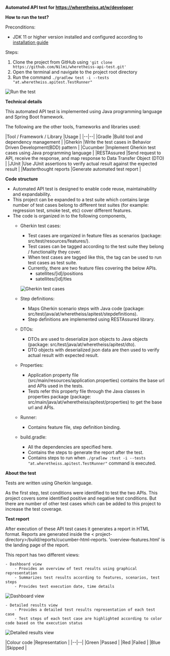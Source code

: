 **Automated API test for https://wheretheiss.at/w/developer**

**How to run the test?**

Preconditions:

- JDK 11 or higher version installed and configured according
  to [installation guide](https://docs.oracle.com/en/java/javase/11/install/overview-jdk-installation.html)

Steps:

1. Clone the project from GitHub using `'git clone https://github.com/Nilmi/wheretheiss-api-test.git'`
2. Open the terminal and navigate to the project root directory
3. Run the command `./gradlew test -i --tests "at.wheretheiss.apitest.TestRunner"`

![Run the test](https://user-images.githubusercontent.com/25843579/128882422-a5d0fd71-799b-4c5c-9ee2-8b92091f458d.png)

**Technical details**

This automated API test is implemented using Java programming language and Spring Boot framework.

The following are the other tools, frameworks and libraries used:

|Tool / Framework / Library |Usage | |--|--| |Gradle |Build tool and dependency management | |Gherkin |Write the test
cases in Behavior Driven Development(BDD) pattern | |Cucumber |Implement Gherkin test cases using Java programming
language | |RESTAssured |Send request to API, receive the response, and map response to Data Transfer Object (DTO)  |
|JUnit |Use JUnit assertions to verify actual result against the expected result | |Masterthought reports |Generate
automated test report |

**Code structure**

- Automated API test is designed to enable code reuse, maintainability and expandability.
- This project can be expanded to a test suite which contains large number of test cases belong to different test
  suites (for example: regression test, smoke test, etc) cover different features.
- The code is organized in to the following components,
    - Gherkin test cases:

        - Test cases are organized in feature files as scenarios (package: src/test/resources/features/).
        - Test cases can be tagged according to the test suite they belong / functionality they cover.
        - When test cases are tagged like this, the tag can be used to run test cases as test suite.
        - Currently, there are two feature files covering the below APIs.
            - satellites/[id]/positions
            - satellites/[id]/tles

      ![Gherkin test cases](https://user-images.githubusercontent.com/25843579/128882048-c9b1077a-d44f-497d-a47b-6ab47bea5486.png)

    - Step definitions:

        - Maps Gherkin scenario steps with Java code (package: src/test/java/at/wheretheiss/apitest/stepdefinitions).
        - Step definitions are implemented using RESTAssured library.

    - DTOs:
        - DTOs are used to deserialize json objects to Java objects (package: src/test/java/at/wheretheiss/apitest/dto).
        - DTO objects with deserialized json data are then used to verify actual result with expected result.

    - Properties:
        - Application property file (src/main/resources/application.properties) contains the base url and APIs used in the tests.
        - Tests refer this property file through the Java classes in properties package (package: src/main/java/at/wheretheiss/apitest/properties) to get the base url and APIs.

    - Runner:
        - Contains feature file, step definition binding.

    - build.gradle:
        - All the dependencies are specified here.
        - Contains the steps to generate the report after the test.
        - Contains steps to run when `./gradlew :test -i --tests "at.wheretheiss.apitest.TestRunner"` command is executed.     

**About the test**

Tests are written using Gherkin language.

As the first step, test conditions were identified to test the two APIs. This project covers some identified positive
and negative test conditions. But there are number of other test cases which can be added to this project to increase
the test coverage.

**Test report**

After execution of these API test cases it generates a report in HTML format. Reports are generated inside the <
project-directory>/build/reports/cucumber-html-reports.
'overview-features.html' is the landing page of the report.

This report has two different views:

	- Dashboard view
		- Provides an overview of test results using graphical representation
		- Summarizes test results according to features, scenarios, test steps
		- Provides test execution date, time details

![Dashboard view](https://user-images.githubusercontent.com/25843579/128882793-6df98695-ffc5-4908-86d3-7c0230311f44.png)

	- Detailed results view
		- Provides a detailed test results representation of each test case
		- Test steps of each test case are highlighted according to color code based on the execution status

![Detailed results view](https://user-images.githubusercontent.com/25843579/128882992-c9cbc11f-399d-4a30-b698-21bb6dd1666b.png)

|Colour code |Representation | |--|--| |Green |Passed | |Red |Failed | |Blue |Skipped |